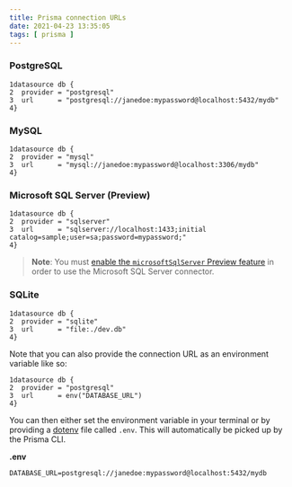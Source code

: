 ```yaml
---
title: Prisma connection URLs
date: 2021-04-23 13:35:05
tags: [ prisma ]
---
```


### PostgreSQL

```prisma
1datasource db {
2  provider = "postgresql"
3  url      = "postgresql://janedoe:mypassword@localhost:5432/mydb"
4}
```

### MySQL

```prisma
1datasource db {
2  provider = "mysql"
3  url      = "mysql://janedoe:mypassword@localhost:3306/mydb"
4}
```

### Microsoft SQL Server (Preview)

```prisma
1datasource db {
2  provider = "sqlserver"
3  url      = "sqlserver://localhost:1433;initial catalog=sample;user=sa;password=mypassword;"
4}
```

> **Note**: You must [enable the `microsoftSqlServer` Preview feature](https://www.prisma.io/docs/concepts/components/preview-features/sql-server/#enable-sql-server-preview-feature) in order to use the Microsoft SQL Server connector.

### SQLite

```prisma
1datasource db {
2  provider = "sqlite"
3  url      = "file:./dev.db"
4}
```

Note that you can also provide the connection URL as an environment variable like so:

```prisma
1datasource db {
2  provider = "postgresql"
3  url      = env("DATABASE_URL")
4}
```

You can then either set the environment variable in your terminal or by providing a [dotenv](https://github.com/motdotla/dotenv) file called `.env`. This will automatically be picked up by the Prisma CLI.

**.env**

```undefined
DATABASE_URL=postgresql://janedoe:mypassword@localhost:5432/mydb
```


